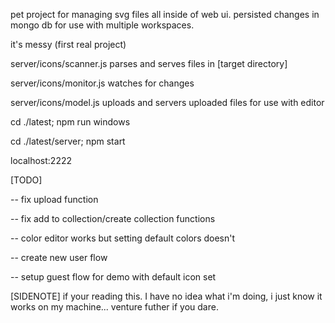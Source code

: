 pet project for managing svg files all inside of web ui. 
persisted changes in mongo db for use with multiple workspaces.

it's messy (first real project)


server/icons/scanner.js parses and serves files in [target directory]

server/icons/monitor.js watches for changes

server/icons/model.js uploads and servers uploaded files for use with editor

cd ./latest; npm run windows

cd ./latest/server; npm start

localhost:2222

[TODO]

-- fix upload function

-- fix add to collection/create collection functions

-- color editor works but setting default colors doesn't

-- create new user flow

-- setup guest flow for demo with default icon set

[SIDENOTE]
if your reading this. I have no idea what i'm doing, i just know it works on my machine... venture futher if you dare.

